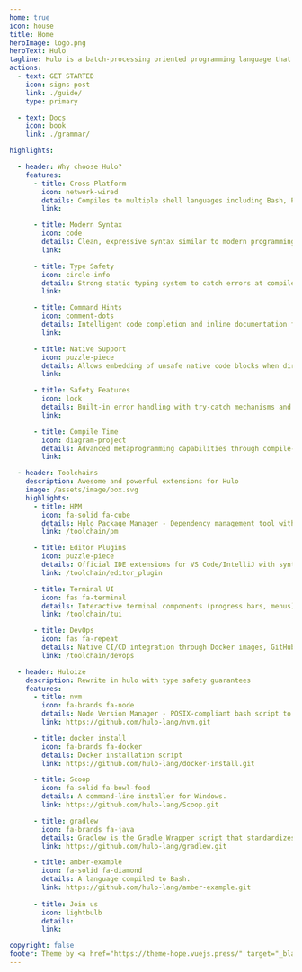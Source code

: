 ```yaml
---
home: true
icon: house
title: Home
heroImage: logo.png
heroText: Hulo
tagline: Hulo is a batch-processing oriented programming language that compiles to native system-level scripts like Bash, PowerShell, and VBS.
actions:
  - text: GET STARTED
    icon: signs-post
    link: ./guide/
    type: primary

  - text: Docs
    icon: book
    link: ./grammar/

highlights:

  - header: Why choose Hulo?
    features:
      - title: Cross Platform
        icon: network-wired
        details: Compiles to multiple shell languages including Bash, PowerShell, and VBS ...
        link: 

      - title: Modern Syntax
        icon: code
        details: Clean, expressive syntax similar to modern programming languages, eliminating traditional shell scripting quirks
        link: 

      - title: Type Safety
        icon: circle-info
        details: Strong static typing system to catch errors at compile time rather than runtime
        link: 

      - title: Command Hints
        icon: comment-dots
        details: Intelligent code completion and inline documentation for all commands and APIs
        link: 

      - title: Native Support
        icon: puzzle-piece
        details: Allows embedding of unsafe native code blocks when direct system access is required
        link: 

      - title: Safety Features
        icon: lock
        details: Built-in error handling with try-catch mechanisms and automatic resource cleanup
        link: 

      - title: Compile Time
        icon: diagram-project
        details: Advanced metaprogramming capabilities through compile-time code generation and analysis
        link: 

  - header: Toolchains
    description: Awesome and powerful extensions for Hulo
    image: /assets/image/box.svg
    highlights:
      - title: HPM
        icon: fa-solid fa-cube
        details: Hulo Package Manager - Dependency management tool with version resolution and private registry support
        link: /toolchain/pm

      - title: Editor Plugins
        icon: puzzle-piece
        details: Official IDE extensions for VS Code/IntelliJ with syntax highlighting, debugger integration and LSP support
        link: /toolchain/editor_plugin

      - title: Terminal UI
        icon: fas fa-terminal
        details: Interactive terminal components (progress bars, menus) with cross-shell rendering compatibility
        link: /toolchain/tui

      - title: DevOps
        icon: fas fa-repeat
        details: Native CI/CD integration through Docker images, GitHub Actions templates and pipeline utilities
        link: /toolchain/devops

  - header: Huloize
    description: Rewrite in hulo with type safety guarantees
    features:
      - title: nvm
        icon: fa-brands fa-node
        details: Node Version Manager - POSIX-compliant bash script to manage multiple active node.js versions
        link: https://github.com/hulo-lang/nvm.git

      - title: docker install
        icon: fa-brands fa-docker
        details: Docker installation script
        link: https://github.com/hulo-lang/docker-install.git

      - title: Scoop
        icon: fa-solid fa-bowl-food
        details: A command-line installer for Windows.
        link: https://github.com/hulo-lang/Scoop.git

      - title: gradlew
        icon: fa-brands fa-java
        details: Gradlew is the Gradle Wrapper script that standardizes builds by managing the correct Gradle version.
        link: https://github.com/hulo-lang/gradlew.git

      - title: amber-example
        icon: fa-solid fa-diamond
        details: A language compiled to Bash.
        link: https://github.com/hulo-lang/amber-example.git
      
      - title: Join us
        icon: lightbulb
        details:  
        link: 

copyright: false
footer: Theme by <a href="https://theme-hope.vuejs.press/" target="_blank">VuePress Theme Hope</a> | MIT Licensed, Copyright © 2019-present Mr.Hope
---
```


